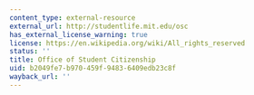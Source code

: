 ```yaml
---
content_type: external-resource
external_url: http://studentlife.mit.edu/osc
has_external_license_warning: true
license: https://en.wikipedia.org/wiki/All_rights_reserved
status: ''
title: Office of Student Citizenship
uid: b2049fe7-b970-459f-9483-6409edb23c8f
wayback_url: ''
---
```


